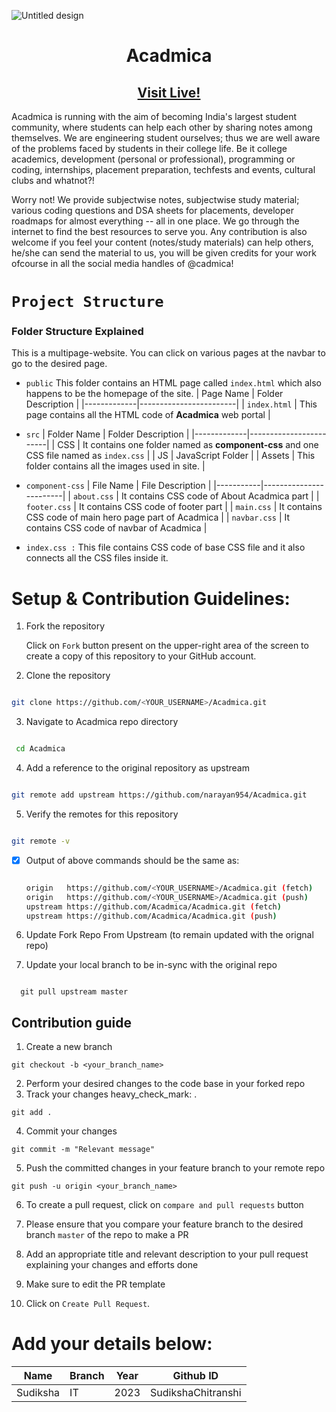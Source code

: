 ![Untitled design](https://user-images.githubusercontent.com/73595465/179903998-90ab6fc0-8c7b-4b36-9ba1-29e2d89f10d3.png)

<h1 align="center"> Acadmica </h1>
<h2 align="center"><a href="https://acadmica.netlify.app/">Visit Live!</a></h2>

<p align="left">
Acadmica is running with the aim of becoming India's largest student community, where students can help each other by sharing notes among themselves. We are engineering student ourselves; thus we are well aware of the problems faced by students in their college life. Be it college academics, development (personal or professional), programming or coding, internships, placement preparation, techfests and events, cultural clubs and whatnot?! </p>
<p align = "justified">
Worry not! We provide subjectwise notes, subjectwise study material; various coding questions and DSA sheets for placements, developer roadmaps for almost everything -- all in one place. We go through the internet to find the best resources to serve you. Any contribution is also welcome if you feel your content (notes/study materials) can help others, he/she can send the material to us, you will be given credits for your work ofcourse in all the social media handles of @cadmica!
</p>

# ```Project Structure```
### Folder Structure Explained

This is a multipage-website. You can click on various pages at the navbar to go to the desired page.

- ```public``` This folder contains an HTML page called ``index.html`` which also happens to be the homepage of the site.
  | Page Name | Folder Description |
  |-------------|------------------------|
  | ```index.html```  | This page contains all the HTML code of **Acadmica** web portal |
  
- ```src```
  | Folder Name | Folder Description |
  |-------------|------------------------|
  | CSS         | It contains one folder named as **component-css** and one CSS file named as ``index.css`` |
  | JS          | JavaScript Folder |
  | Assets      | This folder contains all the images used in site. |
  
 - ```component-css```
    | File Name | File Description |
    |-----------|------------------------|
    | ```about.css``` | It contains CSS code of About Acadmica part |
    | ```footer.css``` | It contains CSS code of footer part |
    | ```main.css``` | It contains CSS code of main hero page part of Acadmica |
    | ```navbar.css``` | It contains CSS code of navbar of Acadmica |
    
 - ```index.css :``` This file contains CSS code of base CSS file and it also connects all the CSS files inside it.


# Setup & Contribution Guidelines:

 1. Fork the repository

    Click on ```Fork``` button present on the upper-right area of the screen to create a copy of this repository to your GitHub account.


 2. Clone the repository

   ```bash

   git clone https://github.com/<YOUR_USERNAME>/Acadmica.git
 
   ```
 3. Navigate to Acadmica repo directory

  ```bash

   cd Acadmica 

  ```

 4. Add a reference to the original repository as upstream

   ```bash

   git remote add upstream https://github.com/narayan954/Acadmica.git

   ```
 5. Verify the remotes for this repository
   ```bash

   git remote -v

   ```
 - [x] Output of above commands should be the same as:
   ```bash

   origin   https://github.com/<YOUR_USERNAME>/Acadmica.git (fetch)
   origin   https://github.com/<YOUR_USERNAME>/Acadmica.git (push)
   upstream https://github.com/Acadmica/Acadmica.git (fetch)
   upstream https://github.com/Acadmica/Acadmica.git (push)

   ```

 6. Update Fork Repo From Upstream (to remain updated with the orignal repo)

 7. Update your local branch to be in-sync with the original repo

   ```console

     git pull upstream master

   ```


## Contribution guide

1. Create a new branch
```
git checkout -b <your_branch_name>
```

2. Perform your desired changes to the code base in your forked repo
3. Track your changes heavy_check_mark: .

```
git add .
```

4. Commit your changes
```
git commit -m "Relevant message"
```

5. Push the committed changes in your feature branch to your remote repo
```
git push -u origin <your_branch_name>
```

6. To create a pull request, click on ```compare and pull requests``` button
7. Please ensure that you compare your feature branch to the desired branch `master` of the repo to make a PR


8. Add an appropriate title and relevant description to your pull request explaining your changes and efforts done
9. Make sure to edit the PR template

10. Click on `Create Pull Request`.

# Add your details below:
| Name | Branch | Year | Github ID | 
|------|-------|---------|-------------------|
| Sudiksha | IT | 2023 | SudikshaChitranshi 

<!-- add your details in the format above and remove the placeholder-->
